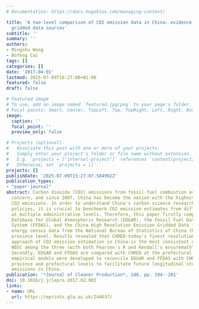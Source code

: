 ```yaml
---
# Documentation: https://docs.hugoblox.com/managing-content/

title: 'A two-level comparison of CO2 emission data in China: evidence from three
  gridded data sources'
subtitle: ''
summary: ''
authors:
- Mingshu Wang
- Bofeng Cai
tags: []
categories: []
date: '2017-04-01'
lastmod: 2025-07-09T16:27:08+01:00
featured: false
draft: false

# Featured image
# To use, add an image named `featured.jpg/png` to your page's folder.
# Focal points: Smart, Center, TopLeft, Top, TopRight, Left, Right, BottomLeft, Bottom, BottomRight.
image:
  caption: ''
  focal_point: ''
  preview_only: false

# Projects (optional).
#   Associate this post with one or more of your projects.
#   Simply enter your project's folder or file name without extension.
#   E.g. `projects = ["internal-project"]` references `content/project/deep-learning/index.md`.
#   Otherwise, set `projects = []`.
projects: []
publishDate: '2025-07-09T15:27:07.584992Z'
publication_types:
- "paper-journal"
abstract: Carbon dioxide (CO2) emissions from fossil-fuel combustion are a global
  concern, and since 2007, China has become the nation with the highest amount of
  CO2 emissions. In order to understand China's carbon science research and reduction
  policies, it is crucial to benchmark CO2 emission estimates from different sources
  at multiple administrative levels. Therefore, this paper firstly compares the Emission
  Database for Global Atmospheric Research (EDGAR), the Fossil Fuel Data Assimilation
  System (FFDAS), and the China High Resolution Emission Gridded Data (CHRED) against
  energy census data from the National Bureau of Statistics of China (NBSC) at the
  province level. Results revealed that CHRED-today's finest resolution and most bottom-up
  approach of CO2 emission estimation in China-is the most consistent dataset with
  NBSC among the three (with both Pearson's R and Kendall's ensuremathτ of 0.86).
  Secondly, EDGAR and FFDAS are compared with CHRED at the prefectural level. Finally,
  empirical models were developed to reconcile EDGAR and FFDAS with CHRED at both
  province and prefectural levels to facilitate future longitudinal studies of CO2
  emissions in China.
publication: '*Journal of Cleaner Production*, 148, pp. 194--201'
doi: 10.1016/j.jclepro.2017.02.003
links:
- name: URL
  url: https://eprints.gla.ac.uk/244637/
---
```

